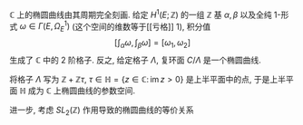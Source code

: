 
$\mathbb{C}$ 上的椭圆曲线由其周期完全刻画. 给定 $H^1(E;\mathbb{Z})$ 的一组 $\mathbb{Z}$ 基 $\alpha,\beta$ 以及全纯 $1$-形式 $\omega\in\Gamma(E,\Omega_E^1)$ (这个空间的维数等于[[亏格]] $1$), 积分值
$$
\Big[\int_\alpha\omega, \int_\beta\omega\Big] = [\omega_1,\omega_2]
$$
生成了 $\mathbb{C}$ 中的 $2$ 阶格子. 反之, 给定格子 $\Lambda$, 复环面 $C / \Lambda$ 是一个椭圆曲线.

将格子 $\Lambda$ 写为 $\mathbb{Z} + \mathbb{Z}\tau$, $\tau\in \mathbb H=\{z\in\mathbb{C}\colon \operatorname{im}z>0\}$ 是上半平面中的点, 于是上半平面 $\mathbb H$ 成为 $\mathbb{C}$ 上椭圆曲线的参数空间.

进一步, 考虑 $SL_2(\mathbb{Z})$ 作用导致的椭圆曲线的等价关系